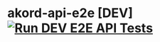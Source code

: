 # akord-api-e2e [DEV] [![Run DEV E2E API Tests](https://github.com/Akord-com/akord-api-e2e/actions/workflows/run-dev-test.yml/badge.svg)](https://github.com/Akord-com/akord-api-e2e/actions/workflows/run-dev-test.yml)